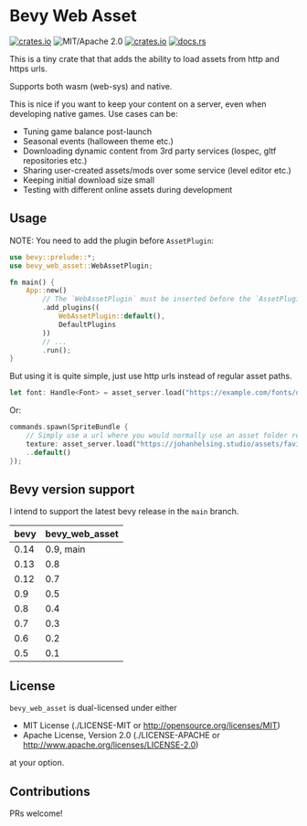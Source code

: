 # Bevy Web Asset

[![crates.io](https://img.shields.io/crates/v/bevy_web_asset.svg)](https://crates.io/crates/bevy_web_asset)
![MIT/Apache 2.0](https://img.shields.io/badge/license-MIT%2FApache-blue.svg)
[![crates.io](https://img.shields.io/crates/d/bevy_web_asset.svg)](https://crates.io/crates/bevy_web_asset)
[![docs.rs](https://img.shields.io/docsrs/bevy_web_asset)](https://docs.rs/bevy_web_asset)

This is a tiny crate that that adds the ability to load assets from http and https urls.

Supports both wasm (web-sys) and native.

This is nice if you want to keep your content on a server, even when developing
native games. Use cases can be:

- Tuning game balance post-launch
- Seasonal events (halloween theme etc.)
- Downloading dynamic content from 3rd party services (lospec, gltf repositories etc.)
- Sharing user-created assets/mods over some service (level editor etc.)
- Keeping initial download size small
- Testing with different online assets during development

## Usage

NOTE: You need to add the plugin before `AssetPlugin`:

```rust no_run
use bevy::prelude::*;
use bevy_web_asset::WebAssetPlugin;

fn main() {
    App::new()
        // The `WebAssetPlugin` must be inserted before the `AssetPlugin`
        .add_plugins((
            WebAssetPlugin::default(),
            DefaultPlugins
        ))
        // ...
        .run();
}
```

But using it is quite simple, just use http urls instead of regular asset paths.

```rust ignore
let font: Handle<Font> = asset_server.load("https://example.com/fonts/quicksand-light.ttf");
```

Or:

```rust ignore
commands.spawn(SpriteBundle {
    // Simply use a url where you would normally use an asset folder relative path
    texture: asset_server.load("https://johanhelsing.studio/assets/favicon.png"),
    ..default()
});
```

## Bevy version support

I intend to support the latest bevy release in the `main` branch.

|bevy|bevy_web_asset|
|----|--------------|
|0.14|0.9, main     |
|0.13|0.8           |
|0.12|0.7           |
|0.9 |0.5           |
|0.8 |0.4           |
|0.7 |0.3           |
|0.6 |0.2           |
|0.5 |0.1           |

## License

`bevy_web_asset` is dual-licensed under either

- MIT License (./LICENSE-MIT or http://opensource.org/licenses/MIT)
- Apache License, Version 2.0 (./LICENSE-APACHE or http://www.apache.org/licenses/LICENSE-2.0)

at your option.

## Contributions

PRs welcome!
